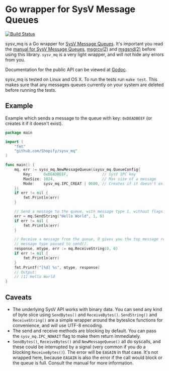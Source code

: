 # Go wrapper for SysV Message Queues

[![Build Status](https://travis-ci.org/Shopify/sysv_mq.png)](https://travis-ci.org/Shopify/sysv_mq)

sysv_mq is a Go wrapper for [SysV Message Queues](). It's important you
read the [manual for SysV Message Queues][overview], [msgrcv(2)][rcvsnd] and
[msgsnd(2)][rcvsnd] before using this library. `sysv_mq` is a very light
wrapper, and will not hide any errors from you.

Documentation for the public API can be viewed at [Godoc][godoc].

sysv_mq is tested on Linux and OS X. To run the tests run `make test`. This
makes sure that any messages queues currently on your system are deleted before
running the tests.

## Example

Example which sends a message to the queue with key: `0xDEADBEEF` (or creates it
if it doesn't exist).

```go
package main

import (
	"fmt"
	"github.com/Shopify/sysv_mq"
)

func main() {
	mq, err := sysv_mq.NewMessageQueue(&sysv_mq.QueueConfig{
		Key:     0xDEADBEEF,               // SysV IPC key
		MaxSize: 1024,                     // Max size of a message
		Mode:    sysv_mq.IPC_CREAT | 0600, // Creates if it doesn't exist, 0600 permissions
	})
	if err != nil {
		fmt.Println(err)
	}

	// Send a message to the queue, with message type 1, without flags.
	err = mq.SendString("Hello World", 1, 0)
	if err != nil {
		fmt.Println(err)
	}

	// Receive a message from the queue, 0 gives you the top message regardless of
	// message type passed to send().
	response, mtype, err := mq.ReceiveString(0, 0)
	if err != nil {
		fmt.Println(err)
	}
	fmt.Printf("[%d] %s", mtype, response)
	// Output:
	// [1] Hello World
}
```

## Caveats

* The underlying SysV API works with binary data. You can send any kind of byte slice using
  `SendBytes()` and `ReceiveBytes()`. `SendString()` and  `ReceiveString()` are a simple
  wrapper around the byteslice functions for convenience, and will use UTF-8 encoding.
* The send and receive methods are blocking by default. You can pass the `sysv_mq.IPC_NOWAIT` 
  flag to make them return immediately.
* `SendBytes()`, `ReceiveBytes()` and `NewMessageQueue()` all do syscalls, and these could
  be interrupted by a signal (very common if you do a blocking `ReceiveBytes()`). The
  error will be `EAGAIN` in that case. It's not wrapped here, because `EAGAIN`
  is also the error if the call would block or the queue is full. Consult the
  manual for more information.

[overview]: http://man7.org/linux/man-pages/man7/svipc.7.html
[rcvsnd]: http://man7.org/linux/man-pages/man2/msgrcv.2.html
[godoc]: http://godoc.org/github.com/Shopify/sysv_mq

